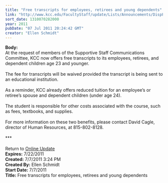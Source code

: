 ```yaml
---
title: "Free transcripts for employees, retirees and young dependents"
link: "http://www.kcc.edu/FacultyStaff/update/Lists/Announcements/DispForm.aspx?ID=370"
sort_date: 1310070282000
year: 2011
pubDate: "07 Jul 2011 20:24:42 GMT"
creator: "Ellen Schmidt"
---
```


<div><b>Body:</b> <div class="ExternalClass8808E65D2D2F434BA92DDB3EE0629D5F">
<div>At the request of members of the Supportive Staff Communications Committee, KCC now offers free transcripts to its employees, retirees, and dependent children age 23 and younger.  </div>
<div> </div>
<div>The fee for transcripts will be waived provided the transcript is being sent to an educational institution.</div>
<div> </div>
<div>As a reminder, KCC already offers reduced tuition for an employee’s or retiree’s spouse and dependent children (under age 24). </div>
<div> </div>
<div>The student is responsible for other costs associated with the course, such as fees, textbooks, and supplies.</div>
<div> </div>
<div>For more information on these two benefits, please contact David Cagle, director of Human Resources, at 815-802-8128. </div>
<div> </div>
<div>***</div>
<div> </div>
<div>Return to <a href="/FacultyStaff/update/Pages/dailyupdate.aspx">Online Update</a> <br /></div></div></div>
<div><b>Expires:</b> 7/22/2011</div>
<div><b>Created:</b> 7/7/2011 3:24 PM</div>
<div><b>Created By:</b> Ellen Schmidt</div>
<div><b>Start Date:</b> 7/7/2011</div>
<div><b>Title:</b> Free transcripts for employees, retirees and young dependents</div>
